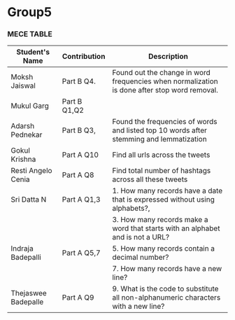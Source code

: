 # Group5

### MECE TABLE

| Student's Name    | Contribution      | Description                                                                                              |
|------------------ |-------------------|----------------------------------------------------------------------------------------------------------|
| Moksh Jaiswal     | Part B Q4.        | Found out the change in word frequencies when normalization is done after stop word removal.             |
| Mukul Garg        | Part B Q1,Q2      |                                                                                                          |
| Adarsh Pednekar   | Part B Q3,        |  Found the frequencies of words and listed top 10 words after stemming and lemmatization                 |
| Gokul Krishna     | Part A Q10        |  Find all urls across the tweets                                                                         |
|Resti Angelo Cenia |Part A Q8          |  Find total number of hashtags across all these tweets                                                   |
|Sri Datta N        | Part A Q1,3       | 1. How many records have a date that is expressed without using alphabets?,                              |
|                   |                   | 3. How many records make a word that starts with an alphabet and is not a URL?                           |
| Indraja Badepalli | Part A Q5,7       | 5. How many records contain a decimal number?                                                            |
|                   |                   | 7. How many records have a new line?                                                                     |
|Thejaswee Badepalle | Part A Q9         | 9. What is the code to substitute all non-alphanumeric characters with a new line?                       |
